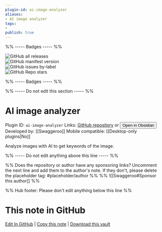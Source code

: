 ```yaml
---
plugin-id: ai-image-analyzer
aliases:
- AI image analyzer
tags: 
- 
publish: true
---
```


%% ----- Badges ----- %%

![GitHub all releases](https://img.shields.io/github/downloads/Swaggeroo/obsidian-ai-image-analyzer/total?color=573E7A&logo=github&style=for-the-badge)   
![GitHub manifest version](https://img.shields.io/github/manifest-json/v/Swaggeroo/obsidian-ai-image-analyzer?color=573E7A&logo=github&style=for-the-badge)   
![GitHub issues by-label](https://img.shields.io/github/issues/Swaggeroo/obsidian-ai-image-analyzer/help%20wanted?color=573E7A&logo=github&style=for-the-badge)   
![GitHub Repo stars](https://img.shields.io/github/stars/Swaggeroo/obsidian-ai-image-analyzer?color=573E7A&logo=github&style=for-the-badge)

%% ----- Badges ----- %%

%% ----- Do not edit this section ----- %%

# AI image analyzer

Plugin ID: `ai-image-analyzer`
Links: [GitHub repository](https://github.com/Swaggeroo/obsidian-ai-image-analyzer) or [<button id=HH>Open in Obsidian</button>](obsidian://show-plugin?id=ai-image-analyzer)
Developed by: [[Swaggeroo]]
Mobile compatible: [[Desktop-only plugins|No]]

Analyze images with AI to get keywords of the image.

%% ----- Do not edit anything above this line ----- %% 

%% Does the repository or author have any sponsoring links? Uncomment the next line and add them to the author's note. If they don't, please delete the placeholder tag: #placeholder/author %%
%% ![[Swaggeroo#Sponsor this author]] %%

%% Hub footer: Please don't edit anything below this line %%

# This note in GitHub

<span class="git-footer">[Edit In GitHub](https://github.dev/obsidian-community/obsidian-hub/blob/main/02%20-%20Community%20Expansions/02.05%20All%20Community%20Expansions/Plugins/ai-image-analyzer.md "git-hub-edit-note") | [Copy this note](https://raw.githubusercontent.com/obsidian-community/obsidian-hub/main/02%20-%20Community%20Expansions/02.05%20All%20Community%20Expansions/Plugins/ai-image-analyzer.md "git-hub-copy-note") | [Download this vault](https://github.com/obsidian-community/obsidian-hub/archive/refs/heads/main.zip "git-hub-download-vault") </span>
